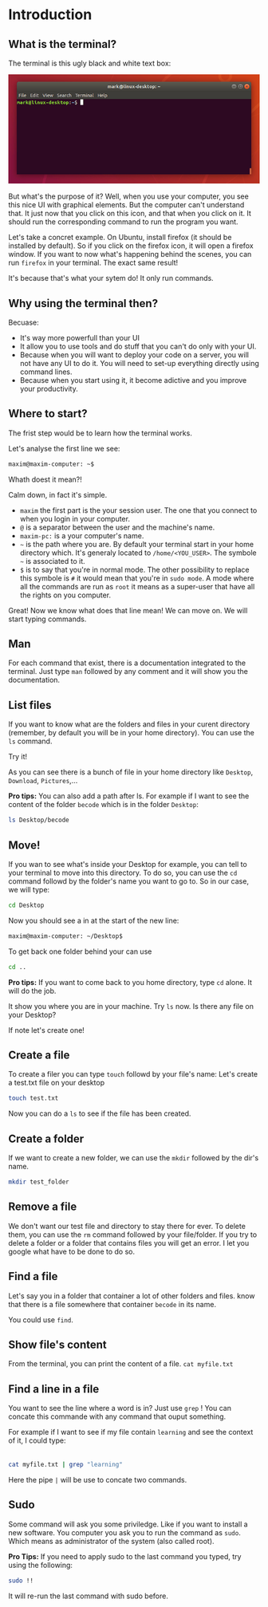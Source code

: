 # Introduction

## What is the terminal?
The terminal is this ugly black and white text box:

![terminal picture](./assets/basic.png)

But what's the purpose of it? Well, when you use your computer, you see this nice UI with graphical elements. But the computer can't understand that. It just now that you click on this icon, and that when you click on it. It should run the corresponding command to run the program you want.

Let's take a concret example. On Ubuntu, install firefox (it should be installed by default). So if you click on the firefox icon, it will open a firefox window. If you want to now what's happening behind the scenes, you can run `firefox` in your terminal. The exact same result!

It's because that's what your sytem do! It only run commands.

## Why using the terminal then?
Becuase:
* It's way more powerfull than your UI
* It allow you to use tools and do stuff that you can't do only with your UI.
* Because when you will want to deploy your code on a server, you will not have any UI to do it. You will need to set-up everything directly using command lines.
* Because when you start using it, it become adictive and you improve your productivity.

## Where to start?
The frist step would be to learn how the terminal works.

Let's analyse the first line we see:

```bash
maxim@maxim-computer: ~$
```

Whath doest it mean?! 

Calm down, in fact it's simple.

* `maxim` the first part is the your session user. The one that you connect to when you login in your computer.
* `@` is a separator between the user and the machine's name.
* `maxim-pc:` is a your computer's name.
* `~` is the path where you are. By default your terminal start in your home directory which. It's generaly located to `/home/<YOU_USER>`. The symbole `~` is associated to it.
* `$` is to say that you're in normal mode. The other possibility to replace this symbole is `#` it would mean that you're in `sudo mode`. A mode where all the commands are run as `root` it means as a super-user that have all the rights on you computer.

Great! Now we know what does that line mean! We can move on. We will start typing commands.

## Man
For each command that exist, there is a documentation integrated to the terminal. Just type `man` followed by any comment and it will show you the documentation.

## List files
If you want to know what are the folders and files in your curent directory (remember, by default you will be in your home directory). You can use the `ls` command.

Try it!

As you can see there is a bunch of file in your home directory like `Desktop`, `Download`, `Pictures`,...

**Pro tips:** You can also add a path after ls. For example if I want to see the content of the folder `becode` which is in the folder `Desktop`:

```bash
ls Desktop/becode
```

## Move!
If you wan to see what's inside your Desktop for example, you can tell to your terminal to move into this directory. To do so, you can use the `cd` command followd by the folder's name you want to go to. So in our case, we will type:

```bash
cd Desktop
```
Now you should see a in at the start of the new line:

```bash
maxim@maxim-computer: ~/Desktop$
```

To get back one folder behind your can use

```bash
cd ..
```

**Pro tips:** If you want to come back to you home directory, type `cd` alone. It will do the job.

It show you where you are in your machine. Try `ls` now. Is there any file on your Desktop?

If note let's create one!

## Create a file
To create a filer you can type `touch` followd by your file's name:
Let's create a test.txt file on your desktop

```bash
touch test.txt
```

Now you can do a `ls` to see if the file has been created.

## Create a folder
If we want to create a new folder, we can use the `mkdir` followed by the dir's name.
```bash
mkdir test_folder
```

## Remove a file
We don't want our test file and directory to stay there for ever. 
To delete them, you can use the `rm` command followed by your file/folder. If you try to delete a folder or a folder that contains files you will get an error. I let you google what have to be done to do so. 

## Find a file
Let's say you in a folder that container a lot of other folders and files. know that there is a file somewhere that container `becode` in its name. 

You could use `find`.

## Show file's content
From the terminal, you can print the content of a file.
`cat myfile.txt`

## Find a line in a file
You want to see the line where a word is in?
Just use `grep` ! You can concate this commande with any command that ouput something.

For example if I want to see if my file contain `learning` and see the context of it, I could type:
```bash

cat myfile.txt | grep "learning"
```

Here the pipe `|` will be use to concate two commands.

## Sudo
Some command will ask you some priviledge. Like if you want to install a new software. You computer you ask you to run the command as `sudo`. Which means as administrator of the system (also called root).

**Pro Tips:** If you need to apply sudo to the last command you typed, try using the following:

```bash
sudo !!
```

It will re-run the last command with sudo before.